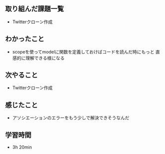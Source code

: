 ## 取り組んだ課題一覧
- Twitterクローン作成
## わかったこと
- scopeを使ってmodelに関数を定義しておけばコードを読んだ時にもっと
  直感的に理解できる様になる
## 次やること
- Twitterクローン作成
## 感じたこと
- アソシエーションのエラーをもう少しで解決できそうなんだ
## 学習時間
- 3h 20min